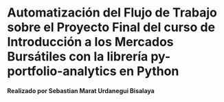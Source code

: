 # Automatización del Flujo de Trabajo sobre el Proyecto Final del curso de Introducción a los Mercados Bursátiles con la librería py-portfolio-analytics en Python
#### **Realizado por Sebastian Marat Urdanegui Bisalaya**
